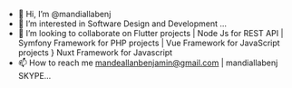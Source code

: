 - 👋 Hi, I’m @mandiallabenj
- 👀 I’m interested in Software Design and Development ...
- 💞️ I’m looking to collaborate on  Flutter projects | Node Js for REST API | Symfony Framework for PHP projects | Vue Framework for JavaScript projects } Nuxt Framework for Javascript
- 📫 How to reach me mandeallanbenjamin@gmail.com | mandiallabenj SKYPE...

<!---
mandiallabenj/mandiallabenj is a ✨ special ✨ repository because its `README.md` (this file) appears on your GitHub profile.
You can click the Preview link to take a look at your changes.
--->
